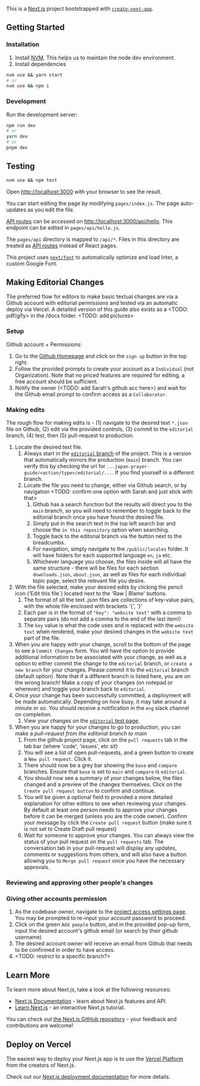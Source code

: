 This is a [Next.js](https://nextjs.org/) project bootstrapped with [`create-next-app`](https://github.com/vercel/next.js/tree/canary/packages/create-next-app).

## Getting Started

### Installation

1. Install [NVM](https://github.com/nvm-sh/nvm).  This helps us to maintain the node dev environment.
2. Install dependencies

```bash
nvm use && yarn start
# or
nvm use && npm i
```

### Development

Run the development server:

```bash
npm run dev
# or
yarn dev
# or
pnpm dev
```


## Testing

```bash
nvm use && npm test
```

Open [http://localhost:3000](http://localhost:3000) with your browser to see the result.

You can start editing the page by modifying `pages/index.js`. The page auto-updates as you edit the file.

[API routes](https://nextjs.org/docs/api-routes/introduction) can be accessed on [http://localhost:3000/api/hello](http://localhost:3000/api/hello). This endpoint can be edited in `pages/api/hello.js`.

The `pages/api` directory is mapped to `/api/*`. Files in this directory are treated as [API routes](https://nextjs.org/docs/api-routes/introduction) instead of React pages.

This project uses [`next/font`](https://nextjs.org/docs/basic-features/font-optimization) to automatically optimize and load Inter, a custom Google Font.

## Making Editorial Changes

The preferred flow for editors to make basic textual changes are via a Github account with editorial permissions and tested via an automatic deploy via Vercel. A detailed version of this guide also exists as a <TODO: pdf/gify> in the /docs folder. <TODO: add pictures>

### Setup
Github account + Permissions:
1. Go to the [Github Homepage](https://github.com/) and click on the `sign up` button in the top right.
2. Follow the provided prompts to create your account as a `Individual` (not Organization). Note that no priced features are required for editing, a free account should be sufficient.
3. Notify the owner (<TODO: add Sarah's github acc here>) and wait for the Github email prompt to confirm access as a `Collaborator`.

### Making edits
The rough flow for making edits is - (1) navigate to the desired text `*.json` file on Github, (2) edit via the provided controls, (3) commit to the `editorial` branch, (4) test, then (5) pull-request to production.

1. Locate the desired text file.
    1. Always start in the [`editorial` branch](https://github.com/wliu080/japan-prayer-guide/tree/editorial) of the project. This is a version that automatically mirrors the production (`main`) branch. You can verify this by checking the url for `...japan-prayer-guide/<action/type>/editorial/...`. If you find yourself in a different branch. 
    2. Locate the file you need to change, either via Github search, or by navigation <TODO: confirm one option with Sarah and just stick with that>
        1. Github has a search function but the results will direct you to the `main` branch, so you will need to remember to toggle back to the editorial branch once you have found the desired file.
        2. Simply put in the search text in the top left search bar and choose the `in this repository` option when searching.
        3. Toggle back to the editorial branch via the button next to the breadcumbs.
        4. For navigation, simply navigate to the `/public/locales` folder. It will have folders for each supported language `en`, `ja` etc.
        5. Whichever language you choose, the files inside will all have the same structure - there will be files for each section `downloads.json`, `about.json`, as well as files for each individual topic page, select the relevant file you desire.
2. With the file selected, make your desired edits by clicking the pencil icon ('Edit this file`) located next to the 'Raw | Blame' buttons.
    1. The format of all the text .json files are collections of key-value pairs, with the whole file enclosed with brackets '{', '}'
    2. Each pair is in the format of `"key": "website text"` with a comma to separate pairs (do not add a comma to the end of the last item!)
    3. The `key` value is what the code uses and is replaced with the `website text` when rendered, make your desired changes in the `website text` part of the file.
3. When you are happy with your change, scroll to the bottom of the page to see a `Commit Changes` form. You will have the option to provide additional information to be associated with your change, as well as a option to either commit the change to the `editorial` branch, or `create a new branch` for your changes. Please commit it to the `editorial` branch (default option). Note that if a different branch is listed here, you are on the wrong branch! Make a copy of your changes (on notepad or wherever) and toggle your branch back to `editorial`.
4. Once your change has been successfully committed, a deployment will be made automatically. Depending on how busy, it may take around a minute or so. You should receive a notification in the `eng` slack channel on completion.
    1. View your changes on the [`editorial` test page](https://japan-prayer-guide-git-editorial-wliu080.vercel.app/).
5. When you are happy for your changes to go to production, you can make a *pull-request from the editorial branch to main*
    1. From the github project page, click on the `pull requests` tab in the tab bar (where 'code', 'issues', etc sit)
    2. You will see a list of open pull-requests, and a green button to create a `New pull request`. Click it.
    3. There should now be a grey bar showing the `base` and `compare` branches. Ensure that `base` is set to `main` and `compare` is `editorial`.
    4. You should now see a summary of your changes below, the files changed and a preview of the changes themselves. Click on the `Create pull request button` to confirm and continue.
    5. You will be given a optional field to provided a more detailed explanation for other editors to see when reviewing your changes. By default at least one person needs to approve your changes before it can be merged (unless you are the code owner). Confirm your message by click the `Create pull request` button (make sure it is not set to Create Draft pull request)
    6. Wait for someone to approve your changes. You can always view the status of your pull request on the `pull requests` tab. The conversation tab in your pull-request will display any updates, comments or suggestions from others, and will also have a button allowing you to `Merge pull request` once you have the necessary approvals. 

### Reviewing and approving other people's changes

### Giving other accounts permission
1. As the codebase owner, navigate to the [project access settings page](https://github.com/wliu080/japan-prayer-guide/settings/access). You may be prompted to re-input your account password to proceed.
2. Click on the green `Add people` button, and in the provided pop-up form, input the desired account's github email (or search by their github username)
3. The desired account owner will receive an email from Github that needs to be confirmed in order to have access.
4. <TODO: restrict to a specific branch?>

## Learn More

To learn more about Next.js, take a look at the following resources:

- [Next.js Documentation](https://nextjs.org/docs) - learn about Next.js features and API.
- [Learn Next.js](https://nextjs.org/learn) - an interactive Next.js tutorial.

You can check out [the Next.js GitHub repository](https://github.com/vercel/next.js/) - your feedback and contributions are welcome!

## Deploy on Vercel

The easiest way to deploy your Next.js app is to use the [Vercel Platform](https://vercel.com/new?utm_medium=default-template&filter=next.js&utm_source=create-next-app&utm_campaign=create-next-app-readme) from the creators of Next.js.

Check out our [Next.js deployment documentation](https://nextjs.org/docs/deployment) for more details.
